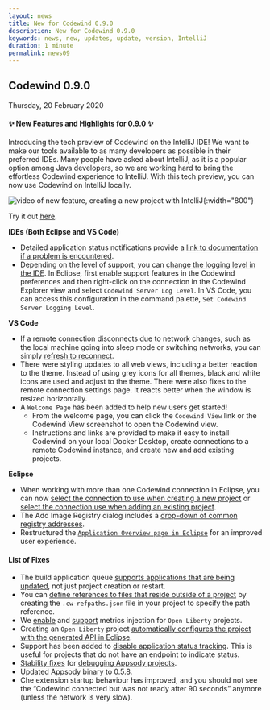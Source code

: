 ```yaml
---
layout: news
title: New for Codewind 0.9.0
description: New for Codewind 0.9.0
keywords: news, new, updates, update, version, IntelliJ
duration: 1 minute
permalink: news09
---
```


## Codewind 0.9.0
Thursday, 20 February 2020

#### ✨ New Features and Highlights for 0.9.0 ✨
Introducing the tech preview of Codewind on the IntelliJ IDE! We want to make our tools available to as many developers as possible in their preferred IDEs. Many people have asked about IntelliJ, as it is a popular option among Java developers, so we are working hard to bring the effortless Codewind experience to IntelliJ. With this tech preview, you can now use Codewind on IntelliJ locally.

![video of new feature, creating a new project with IntelliJ](images/imagesfornews/intelliJ-techpreview.gif){:width="800"}

Try it out [here](intellij-getting-started.html).

**IDEs (Both Eclipse and VS Code)**
- Detailed application status notifications provide a [link to documentation if a problem is encountered](https://github.com/eclipse/codewind/issues/1812).
- Depending on the level of support, you can [change the logging level in the IDE](https://github.com/eclipse/codewind/issues/1251). In Eclipse, first enable support features in the Codewind preferences and then right-click on the connection in the Codewind Explorer view and select `Codewind Server Log Level`. In VS Code, you can access this configuration in the command palette, `Set Codewind Server Logging Level`.

**VS Code**
- If a remote connection disconnects due to network changes, such as the local machine going into sleep mode or switching networks, you can simply [refresh to reconnect](https://github.com/eclipse/codewind/issues/1776). 
- There were styling updates to all web views, including a better reaction to the theme. Instead of using grey icons for all themes, black and white icons are used and adjust to the theme. There were also fixes to the remote connection settings page. It reacts better when the window is resized horizontally. 
- A `Welcome Page` has been added to help new users get started!
    - From the welcome page, you can click the `Codewind View` link or the Codewind View screenshot to open the Codewind view.
    - Instructions and links are provided to make it easy to install Codewind on your local Docker Desktop, create connections to a remote Codewind instance, and create new and add existing projects.

**Eclipse**
- When working with more than one Codewind connection in Eclipse, you can now [select the connection to use when creating a new project](https://github.com/eclipse/codewind/issues/2014) or [select the connection use when adding an existing project](https://github.com/eclipse/codewind/issues/1695).
- The Add Image Registry dialog includes a [drop-down of common registry addresses](https://github.com/eclipse/codewind/issues/1907). 
- Restructured the [`Application Overview page in Eclipse`](https://github.com/eclipse/codewind/issues/1698) for an improved user experience.

#### List of Fixes
- The build application queue [supports applications that are being updated](https://github.com/eclipse/codewind/issues/1563), not just project creation or restart.
- You can [define references to files that reside outside of a project](https://github.com/eclipse/codewind/issues/1399) by creating the `.cw-refpaths.json` file in your project to specify the path reference.
- We [enable](https://github.com/eclipse/codewind-vscode/pull/425) and [support](https://github.com/eclipse/codewind/issues/1509) metrics injection for `Open Liberty` projects.
- Creating an `Open Liberty` project [automatically configures the project with the generated API in Eclipse](https://github.com/eclipse/codewind-openapi-eclipse/pull/131).
- Support has been added to [disable application status tracking](https://github.com/eclipse/codewind/issues/1862). This is useful for projects that do not have an endpoint to indicate status. 
- [Stability fixes](https://github.com/eclipse/codewind-appsody-extension/pull/83) for [debugging Appsody projects](https://github.com/eclipse/codewind/issues/1708).
- Updated Appsody binary to 0.5.8.
- Che extension startup behaviour has improved, and you should not see the “Codewind connected but was not ready after 90 seconds” anymore (unless the network is very slow).
